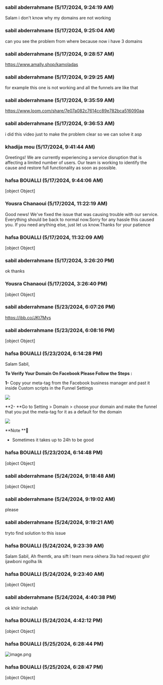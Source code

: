### sabil abderrahmane (5/17/2024, 9:24:19 AM)

Salam i don't know why my domains are not working

### sabil abderrahmane (5/17/2024, 9:25:04 AM)

can you see the problem from where because now i have 3 domains

### sabil abderrahmane (5/17/2024, 9:28:57 AM)

https://www.amally.shop/kamoladas

### sabil abderrahmane (5/17/2024, 9:29:25 AM)

for example this one is not working and all the funnels are like that

### sabil abderrahmane (5/17/2024, 9:35:59 AM)

https://www.loom.com/share/7e07a082c7614cc89e782bca516090aa

### sabil abderrahmane (5/17/2024, 9:36:53 AM)

i did this video just to make the problem clear so we can solve it asp

### khadija mou (5/17/2024, 9:41:44 AM)

Greetings!
We are currently experiencing a service disruption that is affecting a limited number of users. Our team is working to identify the cause and restore full functionality as soon as possible.

### hafsa BOUALLI (5/17/2024, 9:44:06 AM)

[object Object]

### Yousra Chanaoui (5/17/2024, 11:22:19 AM)

Good news! We've fixed the issue that was causing trouble with our service. Everything should be back to normal now.Sorry for any hassle this caused you. If you need anything else, just let us know.Thanks for your patience

### hafsa BOUALLI (5/17/2024, 11:32:09 AM)

[object Object]

### sabil abderrahmane (5/17/2024, 3:26:20 PM)

ok thanks

### Yousra Chanaoui (5/17/2024, 3:26:40 PM)

[object Object]

### sabil abderrahmane (5/23/2024, 6:07:26 PM)

https://ibb.co/JKt7Mys

### sabil abderrahmane (5/23/2024, 6:08:16 PM)

[object Object]

### hafsa BOUALLI (5/23/2024, 6:14:28 PM)

Salam Sabil,

**To Verify Your Domain On Facebook Please Follow the Steps :**

**1-** Copy your meta-tag from the Facebook business manager and past it inside Custom scripts in the Funnel Settings 

![](https://storage.crisp.chat/users/upload/operator/77cc42314787b400/demo-account-home_15m0phv.png)


**2- **Go to Setting > Domain > choose your domain and make the funnel that you put the meta-tag for it as a default for the domain


![](https://storage.crisp.chat/users/upload/operator/77cc42314787b400/0557826d-7559-4adb-a093-5b1ff7_1i3p34h.png)


**Note **📝 
- Sometimes it takes up to 24h to be good

### hafsa BOUALLI (5/23/2024, 6:14:48 PM)

[object Object]

### sabil abderrahmane (5/24/2024, 9:18:48 AM)

[object Object]

### sabil abderrahmane (5/24/2024, 9:19:02 AM)

please

### sabil abderrahmane (5/24/2024, 9:19:21 AM)

tryto find solution to this issue

### hafsa BOUALLI (5/24/2024, 9:23:39 AM)

Salam Sabil, 
Ah fhemtk, ana sift l team mera okhera 3la had request ghir ijawboni ngolha lik

### hafsa BOUALLI (5/24/2024, 9:23:40 AM)

[object Object]

### sabil abderrahmane (5/24/2024, 4:40:38 PM)

ok khiir inchalah

### hafsa BOUALLI (5/24/2024, 4:42:12 PM)

[object Object]

### hafsa BOUALLI (5/25/2024, 6:28:44 PM)

![image.png](https://storage.crisp.chat/users/upload/session/896677752dad8000/image_1x0w6z2.png)

### hafsa BOUALLI (5/25/2024, 6:28:47 PM)

[object Object]
